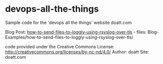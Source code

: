 devops-all-the-things
=====================

Sample code for the 'devops all the things' website doatt.com

Blog Post: [how-to-send-files-to-loggly-using-rsyslog-over-tls](http://doatt.com/2014/12/23/how-to-send-files-to-loggly-using-rsyslog-over-tls) - files: Blog-Examples/how-to-send-files-to-loggly-using-rsyslog-over-tls/



code provided under the Creative Commons License: http://creativecommons.org/licenses/by-nc-nd/4.0/
Author: doatt Site: doatt.com
